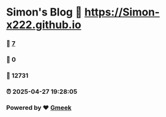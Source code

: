 # Simon's Blog :link: https://Simon-x222.github.io 
### :page_facing_up: [7](https://Simon-x222.github.io/tag.html) 
### :speech_balloon: 0 
### :hibiscus: 12731 
### :alarm_clock: 2025-04-27 19:28:05 
### Powered by :heart: [Gmeek](https://github.com/Meekdai/Gmeek)
